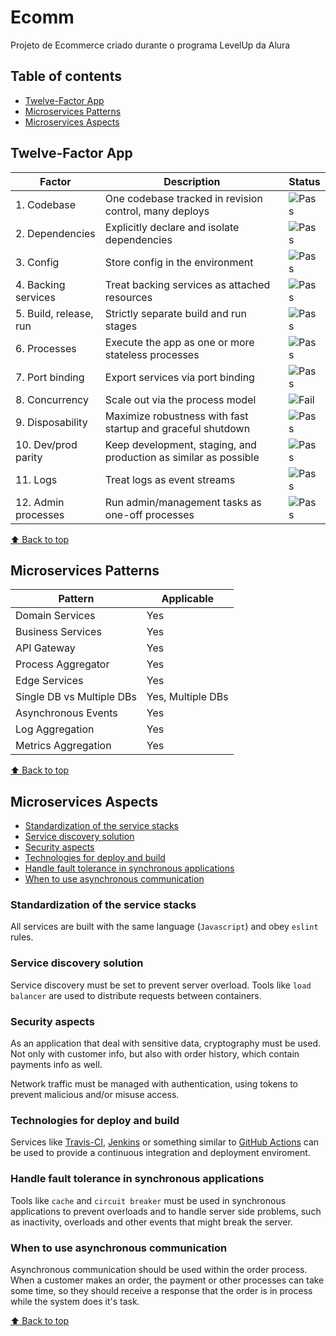 # Ecomm

Projeto de Ecommerce criado durante o programa LevelUp da Alura

## Table of contents

- [Twelve-Factor App](#twelve-factor-app)
- [Microservices Patterns](#microservices-patterns)
- [Microservices Aspects](#microservices-aspects)

## Twelve-Factor App

| Factor | Description | Status |
|--------|-------------|--------|
| 1. Codebase | One codebase tracked in revision control, many deploys | <img alt="Pass" src="https://img.shields.io/badge/-Pass-brightgreen"> |
| 2. Dependencies | Explicitly declare and isolate dependencies | <img alt="Pass" src="https://img.shields.io/badge/-Pass-brightgreen"> |
| 3. Config | Store config in the environment | <img alt="Pass" src="https://img.shields.io/badge/-Pass-brightgreen"> |
| 4. Backing services | Treat backing services as attached resources | <img alt="Pass" src="https://img.shields.io/badge/-Pass-brightgreen"> |
| 5. Build, release, run | Strictly separate build and run stages | <img alt="Pass" src="https://img.shields.io/badge/-Pass-brightgreen"> |
| 6. Processes | Execute the app as one or more stateless processes | <img alt="Pass" src="https://img.shields.io/badge/-Pass-brightgreen"> |
| 7. Port binding | Export services via port binding | <img alt="Pass" src="https://img.shields.io/badge/-Pass-brightgreen"> |
| 8. Concurrency | Scale out via the process model | <img alt="Fail" src="https://img.shields.io/badge/-Fail-red"> |
| 9. Disposability | Maximize robustness with fast startup and graceful shutdown | <img alt="Pass" src="https://img.shields.io/badge/-Pass-brightgreen"> |
| 10. Dev/prod parity | Keep development, staging, and production as similar as possible | <img alt="Pass" src="https://img.shields.io/badge/-Pass-brightgreen"> |
| 11. Logs | Treat logs as event streams | <img alt="Pass" src="https://img.shields.io/badge/-Pass-brightgreen"> |
| 12. Admin processes | Run admin/management tasks as one-off processes | <img alt="Pass" src="https://img.shields.io/badge/-Pass-brightgreen"> |

[⬆ Back to top](#ecomm)

## Microservices Patterns

| Pattern | Applicable |
|---------|------------|
| Domain Services | Yes |
| Business Services | Yes |
| API Gateway | Yes |
| Process Aggregator | Yes |
| Edge Services | Yes |
| Single DB vs Multiple DBs | Yes, Multiple DBs |
| Asynchronous Events‌ | Yes |
| Log Aggregation | Yes |
| Metrics Aggregation | Yes |

[⬆ Back to top](#ecomm)

## Microservices Aspects

- [Standardization of the service stacks](#standardization-of-the-service-stacks)
- [Service discovery solution](#service-discovery-solution)
- [Security aspects](#security-aspects)
- [Technologies for deploy and build](#technologies-for-deploy-and-build)
- [Handle fault tolerance in synchronous applications](#handle-fault-tolerance-in-synchronous-applications)
- [When to use asynchronous communication](#when-to-use-asynchronous-communication)

### Standardization of the service stacks

All services are built with the same language (`Javascript`) and obey `eslint` rules.

### Service discovery solution

Service discovery must be set to prevent server overload. Tools like `load balancer` are used to distribute requests between containers.

### Security aspects

As an application that deal with sensitive data, cryptography must be used. Not only with customer info, but also with order history, which contain payments info as well.

Network traffic must be managed with authentication, using tokens to prevent malicious and/or misuse access.

### Technologies for deploy and build

Services like [Travis-CI](https://www.travis-ci.com/), [Jenkins](https://www.jenkins.io/) or something similar to [GitHub Actions](https://github.com/features/actions) can be used to provide a continuous integration and deployment enviroment.

### Handle fault tolerance in synchronous applications

Tools like `cache` and `circuit breaker` must be used in synchronous applications to prevent overloads and to handle server side problems, such as inactivity, overloads and other events that might break the server.

### When to use asynchronous communication

Asynchronous communication should be used within the order process. When a customer makes an order, the payment or other processes can take some time, so they should receive a response that the order is in process while the system does it's task.

[⬆ Back to top](#ecomm)
